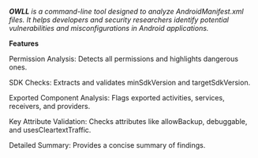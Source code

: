 _**OWLL** is a command-line tool designed to analyze AndroidManifest.xml files. It helps developers and security researchers identify potential vulnerabilities and misconfigurations in Android applications._

**Features**

Permission Analysis: Detects all permissions and highlights dangerous ones.

SDK Checks: Extracts and validates minSdkVersion and targetSdkVersion.

Exported Component Analysis: Flags exported activities, services, receivers, and providers.

Key Attribute Validation: Checks attributes like allowBackup, debuggable, and usesCleartextTraffic.

Detailed Summary: Provides a concise summary of findings.
